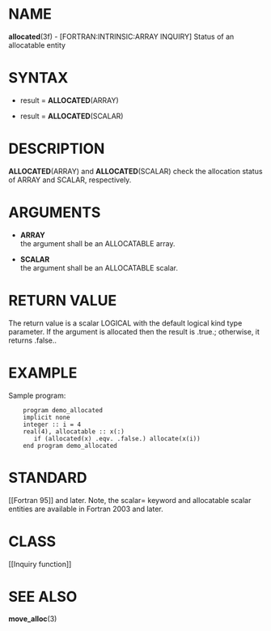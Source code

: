 # NAME

**allocated**(3f) - \[FORTRAN:INTRINSIC:ARRAY INQUIRY\] Status of an
allocatable entity

# SYNTAX

  - result = **ALLOCATED**(ARRAY)

  - result = **ALLOCATED**(SCALAR)

# DESCRIPTION

**ALLOCATED**(ARRAY) and **ALLOCATED**(SCALAR) check the allocation
status of ARRAY and SCALAR, respectively.

# ARGUMENTS

  - **ARRAY**  
    the argument shall be an ALLOCATABLE array.

  - **SCALAR**  
    the argument shall be an ALLOCATABLE scalar.

# RETURN VALUE

The return value is a scalar LOGICAL with the default logical kind type
parameter. If the argument is allocated then the result is .true.;
otherwise, it returns .false..

# EXAMPLE

Sample program:

``` 
    program demo_allocated
    implicit none
    integer :: i = 4
    real(4), allocatable :: x(:)
       if (allocated(x) .eqv. .false.) allocate(x(i))
    end program demo_allocated
```

# STANDARD

\[\[Fortran 95\]\] and later. Note, the scalar= keyword and allocatable
scalar entities are available in Fortran 2003 and later.

# CLASS

\[\[Inquiry function\]\]

# SEE ALSO

**move\_alloc**(3)
